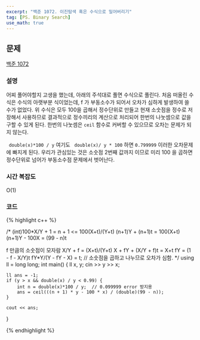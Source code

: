 ```yaml
---
excerpt: "백준 1072. 이진탐색 혹은 수식으로 밀어버리기"
tag: [PS. Binary Search]
use_math: true
---
```


## 문제

[백준 1072](https://www.acmicpc.net/problem/1072)


### 설명

어찌 풀어야할지 고생을 했는데, 아래의 주석대로 풀면 수식으로 풀린다. 처음 떠올린 수식은 수식의 아랫부분 식이었는데, f 가 부동소수가 되어서 오차가 심하게 발생하여 쓸 수가 없었다. 위 수식은 모두 100을 곱해서 정수단위로 만들고 현재 소숫점을 정수로 저장해서 사용하므로 결과적으로 정수끼리의 계산으로 처리되어 한번의 나눗셈으로 값을 구할 수 있게 된다. 한번의 나눗셈은 ```ceil``` 함수로 커버할 수 있으므로 오차는 문제가 되지 않는다.

``` double(x)*100 / y``` 여기도 ``` double(x)/ y * 100``` 하면 ```0.799999``` 이러한 오차문제에 빠지게 된다. 우리가 관심있는 것은 소숫점 2번째 값까지 이므로 미리 100 을 곱하면 정수단위로 넘어가 부동소수점 문제에서 벗어난다.  

### 시간 복잡도

O(1)


### 코드

{% highlight c++ %}

/*
(int)100*X/Y + 1 = n + 1 <= 100(X+t)/(Y+t)
(n+1)Y + (n+1)t = 100(X+t)
(n+1)Y - 100X = (99 - n)t

f 만큼의 소숫점이 모자람
X/Y + f = (X+t)/(Y+t)
X + fY + (X/Y + f)t = X+t
fY = (1 - f - X/Y)t
fY*Y/(Y - fY - X) = t; // 소숫점을 곱하고 나누므로 오차가 심함.
*/
using ll = long long;
int main()
{
	ll x, y;
	cin >> y >> x;

	ll ans = -1;
	if (y > x && double(x) / y < 0.99) {
		int n = double(x)*100 / y;  // 0.099999 error 방지용
		ans = ceil(((n + 1) * y - 100 * x) / (double)(99 - n));
	}
	
	cout << ans;
}

{% endhighlight %}
